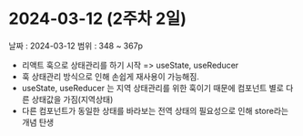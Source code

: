# 2024-03-12 (2주차 2일)

날짜 : 2024-03-12
범위 : 348 ~ 367p

- 리액트 훅으로 상태관리를 하기 시작 => useState, useReducer
- 훅 상태관리 방식으로 인해 손쉽게 재사용이 가능해짐.
- useState, useReducer 는 지역 상태관리를 위한 훅이기 때문에 컴포넌트 별로 다른 상태값을 가짐(지역상태)
- 다른 컴포넌트가 동일한 상태를 바라보는 전역 상태의 필요성으로 인해 store라는 개념 탄생